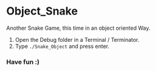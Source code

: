 # Object_Snake

Another Snake Game, this time in an object oriented Way. 

1. Open the Debug folder in a Terminal / Terminator.
2. Type `./Snake_Object`  and press enter.

### Have fun :)
